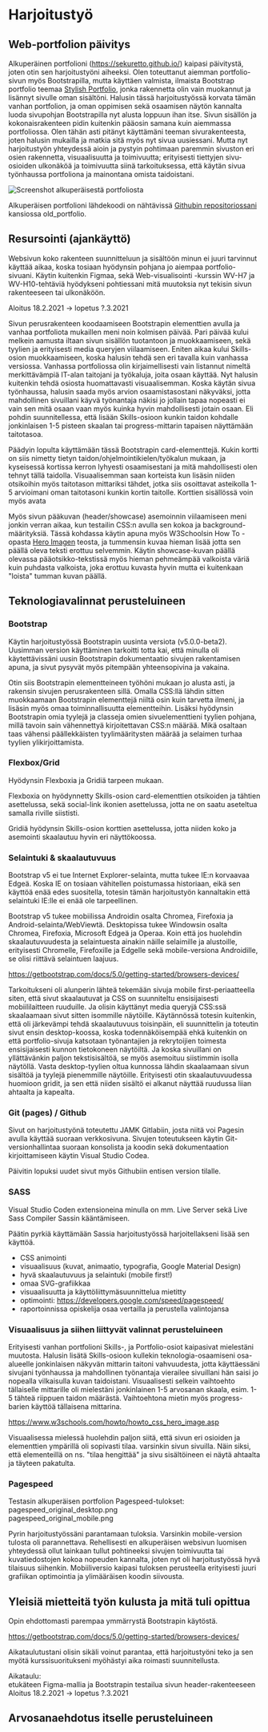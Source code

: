 # Harjoitustyö  
## Web-portfolion päivitys

Alkuperäinen portfolioni (https://sekuretto.github.io/) kaipasi päivitystä, joten otin sen harjoitustyöni aiheeksi. Olen toteuttanut aiemman portfolio-sivun myös Bootstrapilla, mutta käyttäen valmista, ilmaista Bootstrap portfolio teemaa [Stylish Portfolio](https://startbootstrap.com/theme/stylish-portfolio), jonka rakennetta olin vain muokannut ja lisännyt sivulle oman sisältöni. Halusin tässä harjoitustyössä korvata tämän vanhan portfolion, ja oman oppimisen sekä osaamisen näytön kannalta luoda sivupohjan Bootstrapilla nyt alusta loppuun ihan itse. Sivun sisällön ja kokonaisrakenteen pidin kuitenkin pääosin samana kuin aiemmassa portfoliossa. Olen tähän asti pitänyt käyttämäni teeman sivurakenteesta, joten halusin mukailla ja matkia sitä myös nyt sivua uusiessani. Mutta nyt harjoitustyön yhteydessä aioin ja pystyin pohtimaan paremmin sivuston eri osien rakennetta, visuaalisuutta ja toimivuutta; erityisesti tiettyjen sivu-osioiden ulkonäköä ja toimivuutta siinä tarkoituksessa, että käytän sivua työnhaussa portfoliona ja mainontana omista taidoistani.  

![Screenshot alkuperäisestä portfoliosta](original_mobile.png)  

Alkuperäisen portfolioni lähdekoodi on nähtävissä [Githubin repositoriossani](https://github.com/sekuretto/sekuretto.github.io) kansiossa old_portfolio.  

## Resursointi (ajankäyttö)

Websivun koko rakenteen suunnitteluun ja sisältöön minun ei juuri tarvinnut käyttää aikaa, koska tosiaan hyödynsin pohjana jo aiempaa portfolio-sivuani. Käytin kuitenkin Figmaa, sekä Web-visualisointi -kurssin WV-H7 ja WV-H10-tehtäviä hyödykseni pohtiessani mitä muutoksia nyt tekisin sivun rakenteeseen tai ulkonäköön.  

Aloitus 18.2.2021 ->  lopetus ?.3.2021

Sivun perusrakenteen koodaamiseen Bootstrapin elementtien avulla ja vanhaa portfoliota mukaillen meni noin kolmisen päivää. Pari päivää kului melkein aamusta iltaan sivun sisällön tuotantoon ja muokkaamiseen, sekä tyylien ja erityisesti media queryjen viilaamiseen. Eniten aikaa kului Skills-osion muokkaamiseen, koska halusin tehdä sen eri tavalla kuin vanhassa versiossa. Vanhassa portfoliossa olin kirjaimellisesti vain listannut nimeltä merkittävämpiä IT-alan taitojani ja työkaluja, joita osaan käyttää. Nyt halusin kuitenkin tehdä osiosta huomattavasti visuaalisemman. Koska käytän sivua työnhaussa, halusin saada myös arvion osaamistasostani näkyväksi, jotta mahdollinen sivuillani käyvä työnantaja näkisi jo jollain tapaa nopeasti ei vain sen mitä osaan vaan myös kuinka hyvin mahdollisesti jotain osaan. Eli pohdin suunnitellessa, että lisään Skills-osioon kunkin taidon kohdalle jonkinlaisen 1-5 pisteen skaalan tai progress-mittarin tapaisen näyttämään taitotasoa.

Päädyin lopulta käyttämään tässä Bootstrapin card-elementtejä. Kukin kortti on siis nimetty tietyn taidon/ohjelmointikielen/työkalun mukaan, ja kyseisessä kortissa kerron lyhyesti osaamisestani ja mitä mahdollisesti olen tehnyt tällä taidolla. Visuaalisemman saan korteista kun lisäsin niiden otsikoihin myös taitotason mittariksi tähdet, jotka siis osoittavat asteikolla 1-5 arvioimani oman taitotasoni kunkin kortin taitolle. Korttien sisällössä voin myös avata 

Myös sivun pääkuvan (header/showcase) asemoinnin viilaamiseen meni jonkin verran aikaa, kun testailin CSS:n avulla sen kokoa ja background-määrityksiä. Tässä kohdassa käytin apuna myös W3Schoolsin How To -opasta [Hero Imagen](https://www.w3schools.com/howto/howto_css_hero_image.asp) teosta, ja tummensin kuvaa hieman lisää jotta sen päällä oleva teksti erottuu selvemmin. Käytin showcase-kuvan päällä olevassa pääotsikko-tekstissä myös hieman pehmeämpää valkoista väriä kuin puhdasta valkoista, joka erottuu kuvasta hyvin mutta ei kuitenkaan "loista" tumman kuvan päällä. 


## Teknologiavalinnat perusteluineen

### Bootstrap
Käytin harjoitustyössä Bootstrapin uusinta versiota (v5.0.0-beta2). Uusimman version käyttäminen tarkoitti totta kai, että minulla oli käytettävissäni uusin Bootstrapin dokumentaatio sivujen rakentamisen apuna, ja sivut pysyvät myös pitempään yhteensopivina ja vakaina.  

Otin siis Bootstrapin elementteineen työhöni mukaan jo alusta asti, ja rakensin sivujen perusrakenteen sillä. Omalla CSS:llä lähdin sitten muokkaamaan Bootstrapin elementtejä niiltä osin kuin tarvetta ilmeni, ja lisäsin myös omaa toiminnallisuutta elementteihin. Lisäksi hyödynsin Bootstrapin omia tyylejä ja classeja omien sivuelementtieni tyylien pohjana, millä tavoin sain vähennettyä kirjoitettavan CSS:n määrää. Mikä osaltaan taas vähensi päällekkäisten tyylimääritysten määrää ja selaimen turhaa tyylien ylikirjoittamista. 

### Flexbox/Grid  

Hyödynsin Flexboxia ja Gridiä tarpeen mukaan.

Flexboxia on hyödynnetty Skills-osion card-elementtien otsikoiden ja tähtien asettelussa, sekä social-link ikonien asettelussa, jotta ne on saatu aseteltua samalla riville siististi.

Gridiä hyödynsin Skills-osion korttien asettelussa, jotta niiden koko ja asemointi skaalautuu hyvin eri näyttökoossa.


### Selaintuki & skaalautuvuus

Bootstrap v5 ei tue Internet Explorer-selainta, mutta tukee IE:n korvaavaa Edgeä. Koska IE on tosiaan vähitellen poistumassa historiaan, eikä sen käyttöä enää edes suositella, totesin tämän harjoitustyön kannaltakin että selaintuki IE:lle ei enää ole tarpeellinen.  

Bootstrap v5 tukee mobiilissa Androidin osalta Chromea, Firefoxia ja Android-selainta/WebViewtä. Desktopissa tukee Windowsin osalta Chromea, Firefoxia, Microsoft Edgeä ja Operaa. Koin että jos huolehdin skaalautuvuudesta ja selaintuesta ainakin näille selaimille ja alustoille, erityisesti Chromelle, Firefoxille ja Edgelle sekä mobile-versiona Androidille, se olisi riittävä selaintuen laajuus.

https://getbootstrap.com/docs/5.0/getting-started/browsers-devices/  

Tarkoitukseni oli alunperin lähteä tekemään sivuja mobile first-periaatteella siten, että sivut skaalautuvat ja CSS on suunniteltu ensisijaisesti mobiililaitteen ruuduille. Ja olisin käyttänyt media queryjä CSS:ssä skaalaamaan sivut sitten isommille näytöille. Käytännössä totesin kuitenkin, että oli järkevämpi tehdä skaalautuvuus toisinpäin, eli suunnittelin ja toteutin sivut ensin desktop-koossa, koska todennäköisempää ehkä kuitenkin on että portfolio-sivuja katsotaan työnantajien ja rekrytoijien toimesta ensisijaisesti kunnon tietokoneen näytöiltä. Ja koska sivuillani on yllättävänkin paljon tekstisisältöä, se myös asemoituu siistimmin isolla näytöllä. Vasta desktop-tyylien oltua kunnossa lähdin skaalaamaan sivun sisältöä ja tyylejä pienemmille näytöille. Erityisesti otin skaalautuvuudessa huomioon gridit, ja sen että niiden sisältö ei alkanut näyttää ruudussa liian ahtaalta ja kapealta.



### Git (pages) / Github  

Sivut on harjoitustyönä toteutettu JAMK Gitlabiin, josta niitä voi Pagesin avulla käyttää suoraan verkkosivuna. Sivujen toteutukseen käytin Git-versionhallintaa suoraan konsolista ja koodin sekä dokumentaation kirjoittamiseen käytin Visual Studio Codea.  

Päivitin lopuksi uudet sivut myös Githubiin entisen version tilalle.  

### SASS  

Visual Studio Coden extensioneina minulla on mm. Live Server sekä Live Sass Compiler Sassin kääntämiseen.

Päätin pyrkiä käyttämään Sassia harjoitustyössä harjoitellakseni lisää sen käyttöä.

- CSS animointi
- visuaalisuus (kuvat, animaatio, typografia, Google Material Design)
- hyvä skaalautuvuus ja selaintuki (mobile first!)
- omaa SVG-grafiikkaa  
- visuaalisuutta ja käyttöliittymäsuunnittelua mietitty  
- optimointi:  https://developers.google.com/speed/pagespeed/  
- raportoinnissa opiskelija osaa vertailla ja perustella valintojansa

### Visuaalisuus ja siihen liittyvät valinnat perusteluineen  

Erityisesti vanhan portfolioni Skills-, ja Portfolio-osiot kaipasivat mielestäni muutosta. Halusin lisätä Skills-osioon kullekin teknologia-osaamiseni osa-alueelle jonkinlaisen näkyvän mittarin taitoni vahvuudesta, jotta käyttäessäni sivujani työnhaussa ja mahdollinen työnantaja vierailee sivuillani hän saisi jo nopealla vilkaisulla kuvan taidoistani. Visuaalisesti selkein vaihtoehto tällaiselle mittarille oli mielestäni jonkinlainen 1-5 arvosanan skaala, esim. 1-5 tähteä riippuen taidon määrästä. Vaihtoehtona mietin myös progress-barien käyttöä tällaisena mittarina.  

https://www.w3schools.com/howto/howto_css_hero_image.asp  

Visuaalisessa mielessä huolehdin paljon siitä, että sivun eri osioiden ja elementtien ympärillä oli sopivasti tilaa. varsinkin sivun sivuilla. Näin siksi, että elementeillä on ns. "tilaa hengittää" ja sivu sisältöineen ei näytä ahtaalta ja täyteen pakatulta.

### Pagespeed

Testasin alkuperäisen portfolion Pagespeed-tulokset:  
pagespeed_original_desktop.png  
pagespeed_original_mobile.png  

Pyrin harjoitustyössäni parantamaan tuloksia. Varsinkin mobile-version tulosta oli parannettava. Rehellisesti en alkuperäisen websivun luomisen yhteydessä ollut lainkaan tullut pohtineeksi sivujen toimivuutta tai kuvatiedostojen kokoa nopeuden kannalta, joten nyt oli harjoitustyössä hyvä tilaisuus siihenkin. Mobiiliversio kaipasi tuloksen perusteella erityisesti juuri grafiikan optimointia ja ylimääräisen koodin siivousta.

## Yleisiä mietteitä työn kulusta ja mitä tuli opittua

Opin ehdottomasti parempaa ymmärrystä Bootstrapin käytöstä.

https://getbootstrap.com/docs/5.0/getting-started/browsers-devices/

Aikataulutustani olisin sikäli voinut parantaa, että harjoitustyöni teko ja sen myötä kurssisuoritukseni myöhästyi aika roimasti suunnitellusta.

Aikataulu:  
etukäteen Figma-mallia ja Bootstrapin testailua sivun header-rakenteeseen  
Aloitus 18.2.2021 ->  lopetus ?.3.2021  


## Arvosanaehdotus itselle perusteluineen